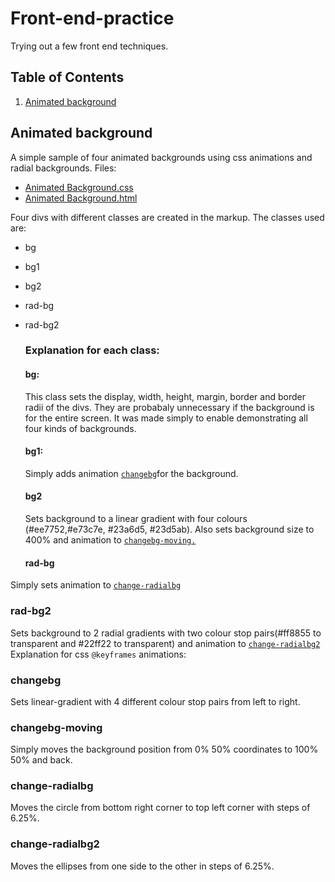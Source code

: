 # Front-end-practice

Trying out a few front end techniques.

## Table of Contents

1. [Animated background](#animated-bg)

  ## Animated background

  A simple sample of four animated backgrounds using css animations and radial backgrounds. Files:

  - [Animated Background.css](https://github.com/Aniganesh/Front-end-practice/blob/master/Animated%20Background.css)
  - [Animated Background.html](https://github.com/Aniganesh/Front-end-practice/blob/master/Animated%20Background.html)

Four divs with different classes are created in the markup. The classes used are:

- bg
- bg1
- bg2
- rad-bg
- rad-bg2

  ### Explanation for each class:

  #### bg:

   This class sets the display, width, height, margin, border and border radii of the divs. They are probabaly unnecessary if the background is for the entire screen. It was made simply to enable demonstrating all four kinds of backgrounds.

  #### bg1:

   Simply adds animation [`changebg`](#changebg)for the background.

  #### bg2

   Sets background to a linear gradient with four colours (#ee7752,#e73c7e, #23a6d5, #23d5ab). Also sets background size to 400% and animation to [`changebg-moving.`](#changebg-moving)

  #### rad-bg

Simply sets animation to [`change-radialbg`](#change-radialbg)

### rad-bg2

Sets background to 2 radial gradients with two colour stop pairs(#ff8855 to transparent and #22ff22 to transparent) and animation to [`change-radialbg2`](#change-radialbg2) Explanation for css `@keyframes` animations:


### changebg

Sets linear-gradient with 4 different colour stop pairs from left to right. 


### changebg-moving

 Simply moves the background position from 0% 50% coordinates to 100% 50% and back.


### change-radialbg

 Moves the circle from bottom right corner to top left corner with steps of 6.25%.


### change-radialbg2

 Moves the ellipses from one side to the other in steps of 6.25%.
